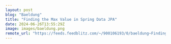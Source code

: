 ```yaml
---
layout: post
blog: "Baeldung"
title: "Finding the Max Value in Spring Data JPA"
date: 2024-06-26T13:55:29Z
image: images/baeldung.png
remote_url: "https://feeds.feedblitz.com/~/900106193/0/baeldung~Finding-the-Max-Value-in-Spring-Data-JPA"
---
```

